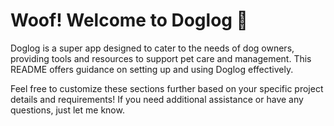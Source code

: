 # Woof! Welcome to Doglog 🐾

Doglog is a super app designed to cater to the needs of dog owners, providing tools and resources to support pet care and management. This README offers guidance on setting up and using Doglog effectively.

Feel free to customize these sections further based on your specific project details and requirements! If you need additional assistance or have any questions, just let me know.
